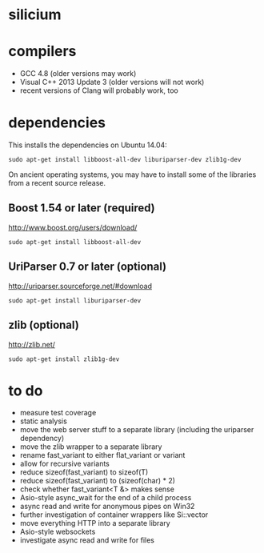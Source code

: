 silicium
========

compilers
=========

* GCC 4.8 (older versions may work)
* Visual C++ 2013 Update 3 (older versions will not work)
* recent versions of Clang will probably work, too

dependencies
============

This installs the dependencies on Ubuntu 14.04:

```
sudo apt-get install libboost-all-dev liburiparser-dev zlib1g-dev
```

On ancient operating systems, you may have to install some of the
libraries from a recent source release.

Boost 1.54 or later (required)
------------------------------

http://www.boost.org/users/download/

```
sudo apt-get install libboost-all-dev
```

UriParser 0.7 or later (optional)
---------------------------------

http://uriparser.sourceforge.net/#download

```
sudo apt-get install liburiparser-dev
```

zlib (optional)
---------------

http://zlib.net/

```
sudo apt-get install zlib1g-dev
```

to do
=====

* measure test coverage
* static analysis
* move the web server stuff to a separate library (including the uriparser dependency)
* move the zlib wrapper to a separate library
* rename fast_variant to either flat_variant or variant
* allow for recursive variants
* reduce sizeof(fast_variant<T>) to sizeof(T)
* reduce sizeof(fast_variant<char>) to (sizeof(char) * 2)
* check whether fast_variant<T &> makes sense
* Asio-style async_wait for the end of a child process
* async read and write for anonymous pipes on Win32
* further investigation of container wrappers like Si::vector
* move everything HTTP into a separate library
* Asio-style websockets
* investigate async read and write for files
